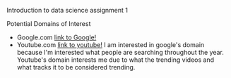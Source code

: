 Introduction to data science assignment 1

Potential Domains of Interest
- Google.com [link to Google!](http://google.com)
- Youtube.com [link to youtube!](http://youtube.com)
I am interested in google's domain because I'm interested what people are searching throughout the year.
Youtube's domain interests me due to what the trending videos and what tracks it to be considered trending.


